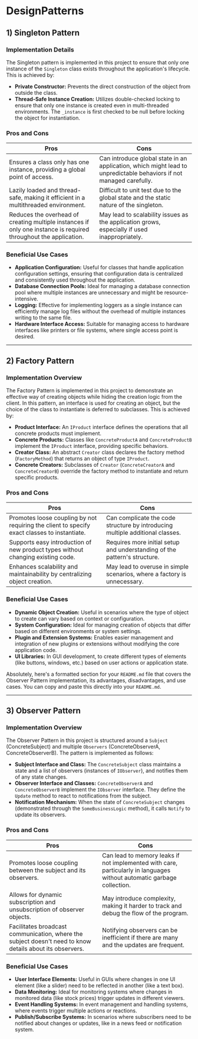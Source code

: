 # DesignPatterns

## 1) Singleton Pattern 

### Implementation Details
The Singleton pattern is implemented in this project to ensure that only one instance of the `Singleton` class exists throughout the application's lifecycle. This is achieved by:
- **Private Constructor:** Prevents the direct construction of the object from outside the class.
- **Thread-Safe Instance Creation:** Utilizes double-checked locking to ensure that only one instance is created even in multi-threaded environments. The `_instance` is first checked to be null before locking the object for instantiation.

### Pros and Cons

| Pros | Cons |
| ---- | ---- |
| Ensures a class only has one instance, providing a global point of access. | Can introduce global state in an application, which might lead to unpredictable behaviors if not managed carefully. |
| Lazily loaded and thread-safe, making it efficient in a multithreaded environment. | Difficult to unit test due to the global state and the static nature of the singleton. |
| Reduces the overhead of creating multiple instances if only one instance is required throughout the application. | May lead to scalability issues as the application grows, especially if used inappropriately. |

### Beneficial Use Cases
- **Application Configuration:** Useful for classes that handle application configuration settings, ensuring that configuration data is centralized and consistently used throughout the application.
- **Database Connection Pools:** Ideal for managing a database connection pool where multiple instances are unnecessary and might be resource-intensive.
- **Logging:** Effective for implementing loggers as a single instance can efficiently manage log files without the overhead of multiple instances writing to the same file.
- **Hardware Interface Access:** Suitable for managing access to hardware interfaces like printers or file systems, where single access point is desired.


---

## 2) Factory Pattern 

### Implementation Overview
The Factory Pattern is implemented in this project to demonstrate an effective way of creating objects while hiding the creation logic from the client. In this pattern, an interface is used for creating an object, but the choice of the class to instantiate is deferred to subclasses. This is achieved by:
- **Product Interface:** An `IProduct` interface defines the operations that all concrete products must implement.
- **Concrete Products:** Classes like `ConcreteProductA` and `ConcreteProductB` implement the `IProduct` interface, providing specific behaviors.
- **Creator Class:** An abstract `Creator` class declares the factory method (`FactoryMethod`) that returns an object of type `IProduct`.
- **Concrete Creators:** Subclasses of `Creator` (`ConcreteCreatorA` and `ConcreteCreatorB`) override the factory method to instantiate and return specific products.

### Pros and Cons

| Pros | Cons |
| ---- | ---- |
| Promotes loose coupling by not requiring the client to specify exact classes to instantiate. | Can complicate the code structure by introducing multiple additional classes. |
| Supports easy introduction of new product types without changing existing code. | Requires more initial setup and understanding of the pattern's structure. |
| Enhances scalability and maintainability by centralizing object creation. | May lead to overuse in simple scenarios, where a factory is unnecessary. |

### Beneficial Use Cases
- **Dynamic Object Creation:** Useful in scenarios where the type of object to create can vary based on context or configuration.
- **System Configuration:** Ideal for managing creation of objects that differ based on different environments or system settings.
- **Plugin and Extension Systems:** Enables easier management and integration of new plugins or extensions without modifying the core application code.
- **UI Libraries:** In GUI development, to create different types of elements (like buttons, windows, etc.) based on user actions or application state.


Absolutely, here's a formatted section for your `README.md` file that covers the Observer Pattern implementation, its advantages, disadvantages, and use cases. You can copy and paste this directly into your `README.md`.

---

## 3) Observer Pattern

### Implementation Overview
The Observer Pattern in this project is structured around a `Subject` (ConcreteSubject) and multiple `Observers` (ConcreteObserverA, ConcreteObserverB). The pattern is implemented as follows:
- **Subject Interface and Class:** The `ConcreteSubject` class maintains a state and a list of observers (instances of `IObserver`), and notifies them of any state changes.
- **Observer Interface and Classes:** `ConcreteObserverA` and `ConcreteObserverB` implement the `IObserver` interface. They define the `Update` method to react to notifications from the subject.
- **Notification Mechanism:** When the state of `ConcreteSubject` changes (demonstrated through the `SomeBusinessLogic` method), it calls `Notify` to update its observers.

### Pros and Cons

| Pros | Cons |
| ---- | ---- |
| Promotes loose coupling between the subject and its observers. | Can lead to memory leaks if not implemented with care, particularly in languages without automatic garbage collection. |
| Allows for dynamic subscription and unsubscription of observer objects. | May introduce complexity, making it harder to track and debug the flow of the program. |
| Facilitates broadcast communication, where the subject doesn't need to know details about its observers. | Notifying observers can be inefficient if there are many and the updates are frequent. |

### Beneficial Use Cases
- **User Interface Elements:** Useful in GUIs where changes in one UI element (like a slider) need to be reflected in another (like a text box).
- **Data Monitoring:** Ideal for monitoring systems where changes in monitored data (like stock prices) trigger updates in different viewers.
- **Event Handling Systems:** In event management and handling systems, where events trigger multiple actions or reactions.
- **Publish/Subscribe Systems:** In scenarios where subscribers need to be notified about changes or updates, like in a news feed or notification system.
